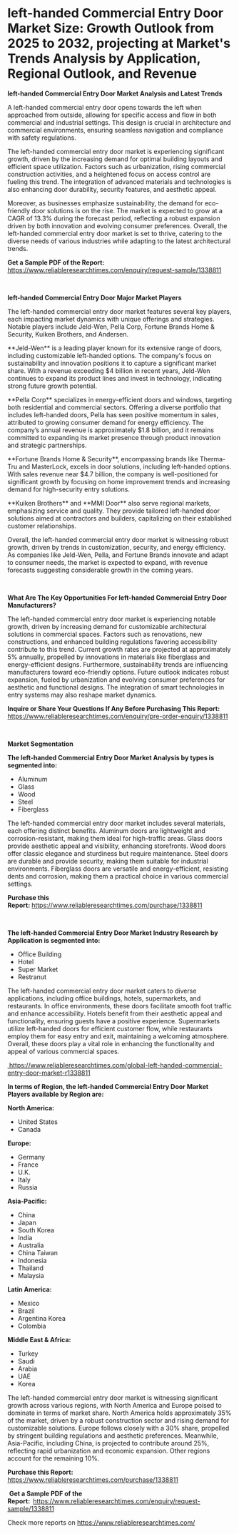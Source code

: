 <p><h1>left-handed Commercial Entry Door Market Size: Growth Outlook from 2025 to 2032, projecting at Market's Trends Analysis by Application, Regional Outlook, and Revenue</h1></p><p><strong>left-handed Commercial Entry Door Market Analysis and Latest Trends</strong></p>
<p><p>A left-handed commercial entry door opens towards the left when approached from outside, allowing for specific access and flow in both commercial and industrial settings. This design is crucial in architecture and commercial environments, ensuring seamless navigation and compliance with safety regulations.</p><p>The left-handed commercial entry door market is experiencing significant growth, driven by the increasing demand for optimal building layouts and efficient space utilization. Factors such as urbanization, rising commercial construction activities, and a heightened focus on access control are fueling this trend. The integration of advanced materials and technologies is also enhancing door durability, security features, and aesthetic appeal.</p><p>Moreover, as businesses emphasize sustainability, the demand for eco-friendly door solutions is on the rise. The market is expected to grow at a CAGR of 13.3% during the forecast period, reflecting a robust expansion driven by both innovation and evolving consumer preferences. Overall, the left-handed commercial entry door market is set to thrive, catering to the diverse needs of various industries while adapting to the latest architectural trends.</p></p>
<p><strong>Get a Sample PDF of the Report:&nbsp;</strong> <a href="https://www.reliableresearchtimes.com/enquiry/request-sample/1338811?utm_campaign=3363&utm_medium=2&utm_source=Github&utm_content=ia&utm_term=27032025&utm_id=left-handed-commercial-entry-door">https://www.reliableresearchtimes.com/enquiry/request-sample/1338811</a></p>
<p>&nbsp;</p>
<p><strong>left-handed Commercial Entry Door Major Market Players</strong></p>
<p><p>The left-handed commercial entry door market features several key players, each impacting market dynamics with unique offerings and strategies. Notable players include Jeld-Wen, Pella Corp, Fortune Brands Home & Security, Kuiken Brothers, and Andersen.</p><p>**Jeld-Wen** is a leading player known for its extensive range of doors, including customizable left-handed options. The company's focus on sustainability and innovation positions it to capture a significant market share. With a revenue exceeding $4 billion in recent years, Jeld-Wen continues to expand its product lines and invest in technology, indicating strong future growth potential.</p><p>**Pella Corp** specializes in energy-efficient doors and windows, targeting both residential and commercial sectors. Offering a diverse portfolio that includes left-handed doors, Pella has seen positive momentum in sales, attributed to growing consumer demand for energy efficiency. The company’s annual revenue is approximately $1.8 billion, and it remains committed to expanding its market presence through product innovation and strategic partnerships.</p><p>**Fortune Brands Home & Security**, encompassing brands like Therma-Tru and MasterLock, excels in door solutions, including left-handed options. With sales revenue near $4.7 billion, the company is well-positioned for significant growth by focusing on home improvement trends and increasing demand for high-security entry solutions.</p><p>**Kuiken Brothers** and **MMI Door** also serve regional markets, emphasizing service and quality. They provide tailored left-handed door solutions aimed at contractors and builders, capitalizing on their established customer relationships.</p><p>Overall, the left-handed commercial entry door market is witnessing robust growth, driven by trends in customization, security, and energy efficiency. As companies like Jeld-Wen, Pella, and Fortune Brands innovate and adapt to consumer needs, the market is expected to expand, with revenue forecasts suggesting considerable growth in the coming years.</p></p>
<p>&nbsp;</p>
<p><strong>What Are The Key Opportunities For left-handed Commercial Entry Door Manufacturers?</strong></p>
<p><p>The left-handed commercial entry door market is experiencing notable growth, driven by increasing demand for customizable architectural solutions in commercial spaces. Factors such as renovations, new constructions, and enhanced building regulations favoring accessibility contribute to this trend. Current growth rates are projected at approximately 5% annually, propelled by innovations in materials like fiberglass and energy-efficient designs. Furthermore, sustainability trends are influencing manufacturers toward eco-friendly options. Future outlook indicates robust expansion, fueled by urbanization and evolving consumer preferences for aesthetic and functional designs. The integration of smart technologies in entry systems may also reshape market dynamics.</p></p>
<p><strong>Inquire or Share Your Questions If Any Before Purchasing This Report:</strong> <a href="https://www.reliableresearchtimes.com/enquiry/pre-order-enquiry/1338811?utm_campaign=3363&utm_medium=2&utm_source=Github&utm_content=ia&utm_term=27032025&utm_id=left-handed-commercial-entry-door">https://www.reliableresearchtimes.com/enquiry/pre-order-enquiry/1338811</a></p>
<p>&nbsp;</p>
<p><strong>Market Segmentation</strong></p>
<p><strong>The left-handed Commercial Entry Door Market Analysis by types is segmented into:</strong></p>
<p><ul><li>Aluminum</li><li>Glass</li><li>Wood</li><li>Steel</li><li>Fiberglass</li></ul></p>
<p><p>The left-handed commercial entry door market includes several materials, each offering distinct benefits. Aluminum doors are lightweight and corrosion-resistant, making them ideal for high-traffic areas. Glass doors provide aesthetic appeal and visibility, enhancing storefronts. Wood doors offer classic elegance and sturdiness but require maintenance. Steel doors are durable and provide security, making them suitable for industrial environments. Fiberglass doors are versatile and energy-efficient, resisting dents and corrosion, making them a practical choice in various commercial settings.</p></p>
<p><strong>Purchase this Report:&nbsp;</strong><a href="https://www.reliableresearchtimes.com/purchase/1338811?utm_campaign=3363&utm_medium=2&utm_source=Github&utm_content=ia&utm_term=27032025&utm_id=left-handed-commercial-entry-door">https://www.reliableresearchtimes.com/purchase/1338811</a></p>
<p>&nbsp;</p>
<p><strong>The left-handed Commercial Entry Door Market Industry Research by Application is segmented into:</strong></p>
<p><ul><li>Office Building</li><li>Hotel</li><li>Super Market</li><li>Restranut</li></ul></p>
<p><p>The left-handed commercial entry door market caters to diverse applications, including office buildings, hotels, supermarkets, and restaurants. In office environments, these doors facilitate smooth foot traffic and enhance accessibility. Hotels benefit from their aesthetic appeal and functionality, ensuring guests have a positive experience. Supermarkets utilize left-handed doors for efficient customer flow, while restaurants employ them for easy entry and exit, maintaining a welcoming atmosphere. Overall, these doors play a vital role in enhancing the functionality and appeal of various commercial spaces.</p></p>
<p><a href="https://www.reliableresearchtimes.com/global-left-handed-commercial-entry-door-market-r1338811?utm_campaign=3363&utm_medium=2&utm_source=Github&utm_content=ia&utm_term=27032025&utm_id=left-handed-commercial-entry-door">&nbsp;https://www.reliableresearchtimes.com/global-left-handed-commercial-entry-door-market-r1338811</a></p>
<p><strong>In terms of Region, the left-handed Commercial Entry Door Market Players available by Region are:</strong></p>
<p>
    <p> <strong> North America: </strong>
        <ul>
            <li>United States</li>
            <li>Canada</li>
        </ul>
        </p> 
    <p> <strong> Europe: </strong>
        <ul>
            <li>Germany</li>
            <li>France</li>
            <li>U.K.</li>
            <li>Italy</li>
            <li>Russia</li>
        </ul>
        </p> 
    <p> <strong> Asia-Pacific: </strong>
        <ul>
            <li>China</li>
            <li>Japan</li>
            <li>South Korea</li>
            <li>India</li>
            <li>Australia</li>
            <li>China Taiwan</li>
            <li>Indonesia</li>
            <li>Thailand</li>
            <li>Malaysia</li>
        </ul>
        </p> 
    <p> <strong> Latin America: </strong>
        <ul>
            <li>Mexico</li>
            <li>Brazil</li>
            <li>Argentina Korea</li>
            <li>Colombia</li>
        </ul>
        </p> 
    <p> <strong> Middle East & Africa: </strong>
        <ul>
            <li>Turkey</li>
            <li>Saudi</li>
            <li>Arabia</li>
            <li>UAE</li>
            <li>Korea</li>
        </ul>
    </p>
    </p>
<p><p>The left-handed commercial entry door market is witnessing significant growth across various regions, with North America and Europe poised to dominate in terms of market share. North America holds approximately 35% of the market, driven by a robust construction sector and rising demand for customizable solutions. Europe follows closely with a 30% share, propelled by stringent building regulations and aesthetic preferences. Meanwhile, Asia-Pacific, including China, is projected to contribute around 25%, reflecting rapid urbanization and economic expansion. Other regions account for the remaining 10%.</p></p>
<p><strong>Purchase this Report: </strong><a href="https://www.reliableresearchtimes.com/purchase/1338811?utm_campaign=3363&utm_medium=2&utm_source=Github&utm_content=ia&utm_term=27032025&utm_id=left-handed-commercial-entry-door">https://www.reliableresearchtimes.com/purchase/1338811</a></p>
<p>&nbsp;<strong>Get a Sample PDF of the Report:&nbsp;&nbsp;</strong><a href="https://www.reliableresearchtimes.com/enquiry/request-sample/1338811?utm_campaign=3363&utm_medium=2&utm_source=Github&utm_content=ia&utm_term=27032025&utm_id=left-handed-commercial-entry-door">https://www.reliableresearchtimes.com/enquiry/request-sample/1338811</a></p>
<p><strong></strong></p>
<p>Check more reports on <a href="https://www.reliableresearchtimes.com/?utm_campaign=3363&utm_medium=2&utm_source=Github&utm_content=ia&utm_term=27032025&utm_id=left-handed-commercial-entry-door">https://www.reliableresearchtimes.com/</a></p>